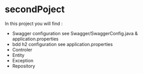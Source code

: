 # secondPoject

In this project you will find :
  - Swagger configuration see Swagger/SwaggerConfig.java & application.properties
  - bdd h2 configuration see application.properties
  - Controler 
  - Entity
  - Exception
  - Repository
 
